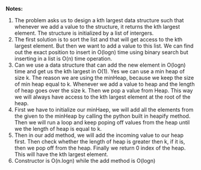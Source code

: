 **Notes:**

1. The problem asks us to design a kth largest data structure such that whenever we add a value to the structure, it returns the kth largest element. The structure is initialized by a list of intergers.
2. The first solution is to sort the list and that will get access to the kth largest element. But then we want to add a value to this list. We can find out the exact position to insert in O(logn) time using binary search but inserting in a list is O(n) time operation.
3. Can we use a data structure that can add the new element in O(logn) time and get us the kth largest in O(1). Yes we can use a min heap of size k. The reason we are using the minHeap, because we keep the size of min heap equal to k. Whenever we add a value to heap and the length of heap goes over the size k. Then we pop a value from Heap. This way we will always have access to the kth largest element at the root of the heap.
4. First we have to initialize our minHaep, we will add all the elements from the given to the minHeap by calling the python built in heapify method. Then we will run a loop and keep poping off values from the heap until we the length of heap is equal to k.
5. Then in our add method, we will add the incoming value to our heap first. Then check whether the length of heap is greater then k, if it is, then we pop off from the heap. Finally we return 0 index of the heap. This will have the kth largest element.
6. Constructor is O(n.logn) while the add method is O(logn)
